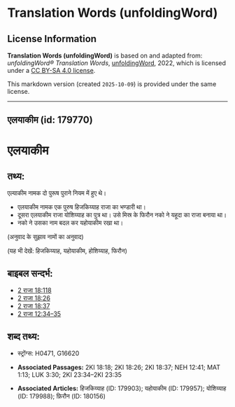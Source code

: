 # Translation Words (unfoldingWord)

## License Information

**Translation Words (unfoldingWord)** is based on and adapted from: _unfoldingWord® Translation Words_, [unfoldingWord](https://unfoldingword.org/utw), 2022, which is licensed under a [CC BY-SA 4.0 license](https://creativecommons.org/licenses/by-sa/4.0/legalcode.en).

This markdown version (created `2025-10-09`) is provided under the same license.



--------------------------------

## एलयाकीम (id: 179770)

एलयाकीम
=======

तथ्य:
-----

एल्याकीम नामक दो पुरूष पुराने नियम में हुए थे।

* एलयाकीम नामक एक पुरुष हिजकिय्याह राजा का भण्डारी था।
* दूसरा एलयाकीम राजा योशिय्याह का पुत्र था। उसे मिस्र के फिरौन नको ने यहूदा का राजा बनाया था।
* नको ने उसका नाम बदल कर यहोयाकीम रखा था।

(अनुवाद के सुझाव नामों का अनुवाद)

(यह भी देखें: हिजकिय्याह, यहोयाकीम, होशिय्याह, फिरौन)

बाइबल सन्दर्भ:
--------------

* [2 राजा 18:118](https://ref.ly/2Kgs0:0)
* [2 राजा 18:26](https://ref.ly/2Kgs0:0)
* [2 राजा 18:37](https://ref.ly/2Kgs0:0)
* [2 राजा 12:34–35](https://ref.ly/2Kgs0:0)

शब्द तथ्य:
----------

* स्ट्रोंग्स: H0471, G16620

* **Associated Passages:** 2KI 18:18; 2KI 18:26; 2KI 18:37; NEH 12:41; MAT 1:13; LUK 3:30; 2KI 23:34–2KI 23:35
* **Associated Articles:** हिजकिय्याह (ID: 179903); यहोयाकीम (ID: 179957); योशिय्याह (ID: 179988); फ़िरौन (ID: 180156)

